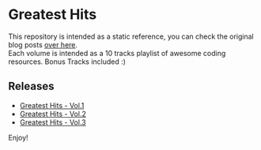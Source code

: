 # Greatest Hits

This repository is intended as a static reference, you can check the original blog posts [over here](https://netslum.it/tag/greatest-hits).<br>
Each volume is intended as a 10 tracks playlist of awesome coding resources. Bonus Tracks included :)

## Releases

- [Greatest Hits - Vol.1](volumes/vol-1.md)
- [Greatest Hits - Vol.2](volumes/vol-2.md)
- [Greatest Hits - Vol.3](volumes/vol-3.md)

Enjoy!